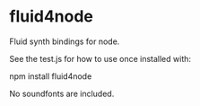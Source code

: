 # fluid4node
Fluid synth bindings for node.

See the test.js for how to use once installed with:

npm install fluid4node

No soundfonts are included.